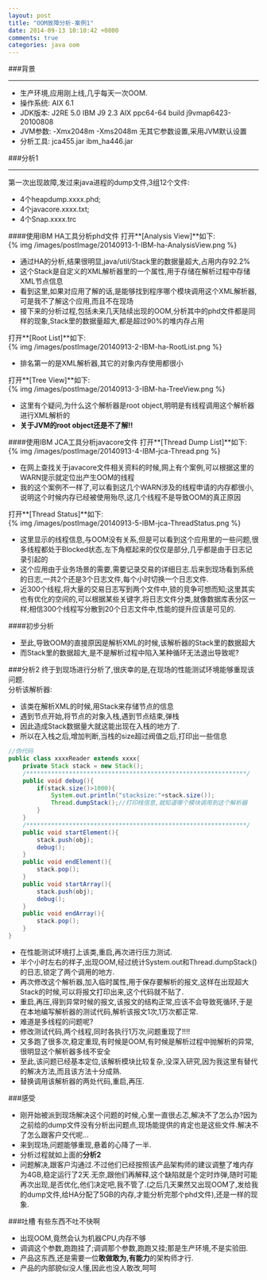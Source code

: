 ```yaml
---
layout: post
title: "OOM故障分析-案例1"
date: 2014-09-13 10:10:42 +0800
comments: true
categories: java oom
---
```

###背景
***
* 生产环境,应用刚上线,几乎每天一次OOM.
* 操作系统: AIX 6.1
* JDK版本: J2RE 5.0 IBM J9 2.3 AIX ppc64-64 build j9vmap6423-20100808
* JVM参数: -Xmx2048m -Xms2048m 无其它参数设置,采用JVM默认设置
* 分析工具: jca455.jar  ibm_ha446.jar

###分析1
***
第一次出现故障,发过来java进程的dump文件,3组12个文件:
 
* 4个heapdump.xxxx.phd;  
* 4个javacore.xxxx.txt;  
* 4个Snap.xxxx.trc   
  
####使用IBM HA工具分析phd文件
打开**[Analysis View]**如下:  
{% img /images/postImage/20140913-1-IBM-ha-AnalysisView.png %}  

* 通过HA的分析,结果很明显,java/util/Stack里的数据量超大,占用内存92.2%
* 这个Stack是自定义的XML解析器里的一个属性,用于存储在解析过程中存储XML节点信息
* 看到这里,如果对应用了解的话,是能够找到程序哪个模块调用这个XML解析器,可是我不了解这个应用,而且不在现场
* 接下来的分析过程,包括未来几天陆续出现的OOM,分析其中的phd文件都是同样的现象,Stack里的数据量超大,都是超过90%的堆内存占用   

打开**[Root List]**如下:  
{% img /images/postImage/20140913-2-IBM-ha-RootList.png %}

* 排名第一的是XML解析器,其它的对象内存使用都很小

打开**[Tree View]**如下:  
{% img /images/postImage/20140913-3-IBM-ha-TreeView.png %}

* 这里有个疑问,为什么这个解析器是root object,明明是有线程调用这个解析器进行XML解析的
* **关于JVM的root object还是不了解!!**

####使用IBM JCA工具分析javacore文件
打开**[Thread Dump List]**如下:  
{% img /images/postImage/20140913-4-IBM-jca-Thread.png %}

* 在网上查找关于javacore文件相关资料的时候,网上有个案例,可以根据这里的WARN提示就定位出产生OOM的线程
* 我的这个案例不一样了,可以看到这几个WARN涉及的线程申请的内存都很小,说明这个时候内存已经被使用殆尽,这几个线程不是导致OOM的真正原因

打开**[Thread Status]**如下:  
{% img /images/postImage/20140913-5-IBM-jca-ThreadStatus.png %}

* 这里显示的线程信息,与OOM没有关系,但是可以看到这个应用里的一些问题,很多线程都处于Blocked状态,左下角框起来的仅仅是部分,几乎都是由于日志记录引起的
* 这个应用由于业务场景的需要,需要记录交易的详细日志.后来到现场看到系统的日志,一共2个还是3个日志文件,每个小时切换一个日志文件.
* 近300个线程,将大量的交易日志写到两个文件中,锁的竞争可想而知;这里其实也有优化的空间的,可以根据某些关键字,将日志文件分类,就像数据库表分区一样;相信300个线程写分散到20个日志文件中,性能的提升应该是可见的.

####初步分析
* 至此,导致OOM的直接原因是解析XML的时候,该解析器的Stack里的数据超大
* 而Stack里的数据超大,是不是解析过程中陷入某种循环无法退出导致呢?

###分析2
终于到现场进行分析了,很庆幸的是,在现场的性能测试环境能够重现该问题.  
分析该解析器:  

* 该类在解析XML的时候,用Stack来存储节点的信息
* 遇到节点开始,将节点的对象入栈,遇到节点结束,弹栈
* 因此造成Stack数据量大就这能出现在入栈的地方了.
* 所以在入栈之后,增加判断,当栈的size超过阀值之后,打印出一些信息
``` java  
//伪代码  
public class xxxxReader extends xxxx{
    private Stack stack = new Stack();
    /**************************************************************/
    public void debug(){
        if(stack.size()>1000){
            System.out.println("stacksize:"+stack.size());
            Thread.dumpStack();//打印栈信息,就知道哪个模块调用到这个解析器
        }
    }
    /**************************************************************/
    public void startElement(){
        stack.push(obj);
        debug();
    }
    public void endElement(){
        stack.pop();
    }
    public void startArray(){
        stack.push(obj);
        debug();
    }
    public void endArray(){
        stack.pop();
    }
}
```

* 在性能测试环境打上该类,重启,再次进行压力测试.  
* 半个小时左右的样子,出现OOM,经过统计System.out和Thread.dumpStack()的日志,锁定了两个调用的地方.  
* 再次修改这个解析器,加入临时属性,用于保存要解析的报文,这样在出现超大Stack的时候,可以将报文打印出来,这个代码就不贴了.
* 重启,再压,得到异常时候的报文,该报文的结构正常,应该不会导致死循环,于是在本地编写解析器的测试代码,解析该报文1次,1万次都正常.
* 难道是多线程的问题呢?
* 修改测试代码,两个线程,同时各执行1万次,问题重现了!!!!
* 又多跑了很多次,稳定重现,有时候是OOM,有时候是解析过程中抛解析的异常,很明显这个解析器多线不安全
* 至此,该问题已经基本定位,该解析模块比较复杂,没深入研究,因为我这里有替代的解决方法,而且该方法十分成熟.
* 替换调用该解析器的两处代码,重启,再压.

###感受
* 刚开始被派到现场解决这个问题的时候,心里一直很忐忑,解决不了怎么办?因为之前给的dump文件没有分析出问题点,现场能提供的肯定也是这些文件.解决不了怎么跟客户交代呢...
* 来到现场,问题能够重现,悬着的心降了一半.
* 分析过程就如上面的**分析2**
* 问题解决,跟客户沟通过.不过他们已经按照该产品架构师的建议调整了堆内存为4GB,稳定运行了2天.无奈,跟他们再解释,这个缺陷就是个定时炸弹,随时可能再次出现,是否优化,他们决定吧,我不管了.(之后几天果然又出现OOM了,发给我的dump文件,给HA分配了5GB的内存,才能分析完那个phd文件),还是一样的现象.

###吐槽
有些东西不吐不快啊

* 出现OOM,竟然会认为机器CPU,内存不够
* 调调这个参数,跑跑挂了;调调那个参数,跑跑又挂;那是生产环境,不是实验田.
* 产品这东西,还是需要一位**敢做敢为,有能力**的架构师才行.
* 产品的内部貌似没人懂,因此也没人敢改,呵呵







